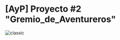 # [AyP] Proyecto #2 "Gremio_de_Aventureros"

![classic](https://pbs.twimg.com/media/D0ckrz-VsAA8lG1.jpg)
